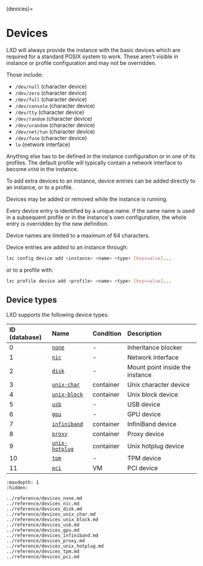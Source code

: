 (devices)=
# Devices

LXD will always provide the instance with the basic devices which are required
for a standard POSIX system to work. These aren't visible in instance or
profile configuration and may not be overridden.

Those include:

- `/dev/null` (character device)
- `/dev/zero` (character device)
- `/dev/full` (character device)
- `/dev/console` (character device)
- `/dev/tty` (character device)
- `/dev/random` (character device)
- `/dev/urandom` (character device)
- `/dev/net/tun` (character device)
- `/dev/fuse` (character device)
- `lo` (network interface)

Anything else has to be defined in the instance configuration or in one of its
profiles. The default profile will typically contain a network interface to
become `eth0` in the instance.

To add extra devices to an instance, device entries can be added directly to an
instance, or to a profile.

Devices may be added or removed while the instance is running.

Every device entry is identified by a unique name. If the same name is used in
a subsequent profile or in the instance's own configuration, the whole entry
is overridden by the new definition.

Device names are limited to a maximum of 64 characters.

Device entries are added to an instance through:

```bash
lxc config device add <instance> <name> <type> [key=value]...
```

or to a profile with:

```bash
lxc profile device add <profile> <name> <type> [key=value]...
```

## Device types

LXD supports the following device types:

| ID (database) | Name                                   | Condition | Description                     |
|:--------------|:---------------------------------------|:----------|:--------------------------------|
| 0             | [`none`](devices-none)                 | -         | Inheritance blocker             |
| 1             | [`nic`](devices-nic)                   | -         | Network interface               |
| 2             | [`disk`](devices-disk)                 | -         | Mount point inside the instance |
| 3             | [`unix-char`](devices-unix-char)       | container | Unix character device           |
| 4             | [`unix-block`](devices-unix-block)     | container | Unix block device               |
| 5             | [`usb`](devices-usb)                   | -         | USB device                      |
| 6             | [`gpu`](devices-gpu)                   | -         | GPU device                      |
| 7             | [`infiniband`](devices-infiniband)     | container | InfiniBand device               |
| 8             | [`proxy`](devices-proxy)               | container | Proxy device                    |
| 9             | [`unix-hotplug`](devices-unix-hotplug) | container | Unix hotplug device             |
| 10            | [`tpm`](devices-tpm)                   | -         | TPM device                      |
| 11            | [`pci`](devices-pci)                   | VM        | PCI device                      |

```{toctree}
:maxdepth: 1
:hidden:

../reference/devices_none.md
../reference/devices_nic.md
../reference/devices_disk.md
../reference/devices_unix_char.md
../reference/devices_unix_block.md
../reference/devices_usb.md
../reference/devices_gpu.md
../reference/devices_infiniband.md
../reference/devices_proxy.md
../reference/devices_unix_hotplug.md
../reference/devices_tpm.md
../reference/devices_pci.md
```
